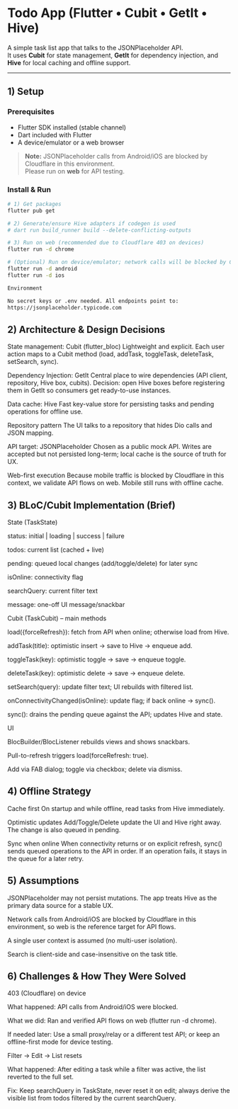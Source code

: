 # Todo App (Flutter • Cubit • GetIt • Hive)

A simple task list app that talks to the JSONPlaceholder API.  
It uses **Cubit** for state management, **GetIt** for dependency injection, and **Hive** for local caching and offline support.

---

## 1) Setup

### Prerequisites
- Flutter SDK installed (stable channel)
- Dart included with Flutter
- A device/emulator or a web browser

> **Note:** JSONPlaceholder calls from Android/iOS are blocked by Cloudflare in this environment.  
> Please run on **web** for API testing.

### Install & Run
```bash
# 1) Get packages
flutter pub get

# 2) Generate/ensure Hive adapters if codegen is used
# dart run build_runner build --delete-conflicting-outputs

# 3) Run on web (recommended due to Cloudflare 403 on devices)
flutter run -d chrome

# (Optional) Run on device/emulator; network calls will be blocked by Cloudflare here
flutter run -d android
flutter run -d ios

Environment

No secret keys or .env needed. All endpoints point to:
https://jsonplaceholder.typicode.com
```

## 2) Architecture & Design Decisions

State management: Cubit (flutter_bloc)
Lightweight and explicit. Each user action maps to a Cubit method (load, addTask, toggleTask, deleteTask, setSearch, sync).

Dependency Injection: GetIt
Central place to wire dependencies (API client, repository, Hive box, cubits).
Decision: open Hive boxes before registering them in GetIt so consumers get ready-to-use instances.

Data cache: Hive
Fast key-value store for persisting tasks and pending operations for offline use.

Repository pattern
The UI talks to a repository that hides Dio calls and JSON mapping.

API target: JSONPlaceholder
Chosen as a public mock API. Writes are accepted but not persisted long-term; local cache is the source of truth for UX.

Web-first execution
Because mobile traffic is blocked by Cloudflare in this context, we validate API flows on web. Mobile still runs with offline cache.

## 3) BLoC/Cubit Implementation (Brief)

State (TaskState)

status: initial | loading | success | failure

todos: current list (cached + live)

pending: queued local changes (add/toggle/delete) for later sync

isOnline: connectivity flag

searchQuery: current filter text

message: one-off UI message/snackbar

Cubit (TaskCubit) – main methods

load({forceRefresh}): fetch from API when online; otherwise load from Hive.

addTask(title): optimistic insert → save to Hive → enqueue add.

toggleTask(key): optimistic toggle → save → enqueue toggle.

deleteTask(key): optimistic delete → save → enqueue delete.

setSearch(query): update filter text; UI rebuilds with filtered list.

onConnectivityChanged(isOnline): update flag; if back online → sync().

sync(): drains the pending queue against the API; updates Hive and state.

UI

BlocBuilder/BlocListener rebuilds views and shows snackbars.

Pull-to-refresh triggers load(forceRefresh: true).

Add via FAB dialog; toggle via checkbox; delete via dismiss.

## 4) Offline Strategy

Cache first
On startup and while offline, read tasks from Hive immediately.

Optimistic updates
Add/Toggle/Delete update the UI and Hive right away. The change is also queued in pending.

Sync when online
When connectivity returns or on explicit refresh, sync() sends queued operations to the API in order.
If an operation fails, it stays in the queue for a later retry.

## 5) Assumptions

JSONPlaceholder may not persist mutations. The app treats Hive as the primary data source for a stable UX.

Network calls from Android/iOS are blocked by Cloudflare in this environment, so web is the reference target for API flows.

A single user context is assumed (no multi-user isolation).

Search is client-side and case-insensitive on the task title.

## 6) Challenges & How They Were Solved

403 (Cloudflare) on device

What happened: API calls from Android/iOS were blocked.

What we did: Ran and verified API flows on web (flutter run -d chrome).

If needed later: Use a small proxy/relay or a different test API; or keep an offline-first mode for device testing.

Filter → Edit → List resets

What happened: After editing a task while a filter was active, the list reverted to the full set.

Fix: Keep searchQuery in TaskState, never reset it on edit; always derive the visible list from todos filtered by the current searchQuery.
